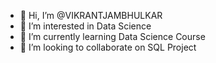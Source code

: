 - 👋 Hi, I’m @VIKRANTJAMBHULKAR
- 👀 I’m interested in Data Science
- 🌱 I’m currently learning Data Science Course
- 💞️ I’m looking to collaborate on SQL Project
  


